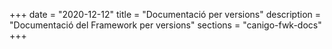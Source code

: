 +++
date        = "2020-12-12"
title       = "Documentació per versions"
description = "Documentació del Framework per versions"
sections    = "canigo-fwk-docs"
+++